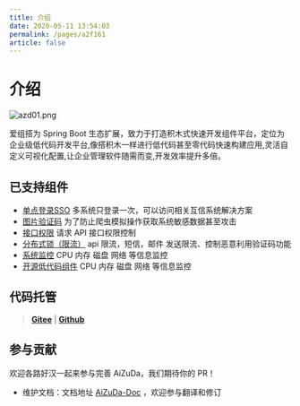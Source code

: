 ```yaml
---
title: 介绍
date: 2020-05-11 13:54:03
permalink: /pages/a2f161
article: false
---
```


# 介绍

![azd01.png](/img/azd01.png)

爱组搭为 Spring Boot 生态扩展，致力于打造积木式快速开发组件平台，定位为企业级低代码开发平台,像搭积木一样进行低代码甚至零代码快速构建应用,灵活自定义可视化配置,让企业管理软件随需而变,开发效率提升多倍。

## 已支持组件

- [单点登录SSO](/pages/9xd005) 多系统只登录一次，可以访问相关互信系统解决方案
- [图片验证码](/pages/9xd006) 为了防止爬虫模拟操作获取系统敏感数据甚至攻击
- [接口权限](/pages/9xd007) 请求 API 接口权限控制
- [分布式锁（限流）](/pages/9xd009) api 限流，短信，邮件 发送限流、控制恶意利用验证码功能
- [系统监控](/pages/9xd010) CPU 内存 磁盘 网络 等信息监控
- [开源低代码组件](/pages/a10ce8) CPU 内存 磁盘 网络 等信息监控


## 代码托管

> **[Gitee](https://gitee.com/aizuda/aizuda-components)** | **[Github](https://github.com/aizuda/aizuda-components)**

## 参与贡献

欢迎各路好汉一起来参与完善 AiZuDa，我们期待你的 PR！

- 维护文档：文档地址 [AiZuDa-Doc](https://gitee.com/aizuda/aizuda-doc) ，欢迎参与翻译和修订
